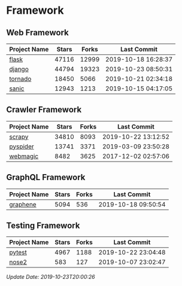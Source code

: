 # Framework

## Web Framework

| Project Name | Stars | Forks | Last Commit |
| ------------ | ----- | ----- | ----------- |
| [flask](https://github.com/pallets/flask) | 47116 | 12999 | 2019-10-18 16:28:37 |
| [django](https://github.com/django/django) | 44794 | 19323 | 2019-10-23 08:50:31 |
| [tornado](https://github.com/tornadoweb/tornado) | 18450 | 5066 | 2019-10-21 02:34:18 |
| [sanic](https://github.com/huge-success/sanic) | 12943 | 1213 | 2019-10-15 04:17:05 |

## Crawler Framework

| Project Name | Stars | Forks | Last Commit |
| ------------ | ----- | ----- | ----------- |
| [scrapy](https://github.com/scrapy/scrapy) | 34810 | 8093 | 2019-10-22 13:12:52 |
| [pyspider](https://github.com/binux/pyspider) | 13741 | 3371 | 2019-03-09 23:50:28 |
| [webmagic](https://github.com/code4craft/webmagic) | 8482 | 3625 | 2017-12-02 02:57:06 |

## GraphQL Framework

| Project Name | Stars | Forks | Last Commit |
| ------------ | ----- | ----- | ----------- |
| [graphene](https://github.com/graphql-python/graphene) | 5094 | 536 | 2019-10-18 09:50:54 |

## Testing Framework

| Project Name | Stars | Forks | Last Commit |
| ------------ | ----- | ----- | ----------- |
| [pytest](https://github.com/pytest-dev/pytest) | 4967 | 1188 | 2019-10-22 23:04:48 |
| [nose2](https://github.com/nose-devs/nose2) | 583 | 127 | 2019-10-07 23:02:47 |

*Update Date: 2019-10-23T20:00:26*